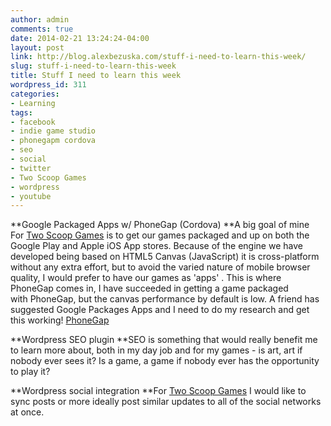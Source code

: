 ```yaml
---
author: admin
comments: true
date: 2014-02-21 13:24:24-04:00
layout: post
link: http://blog.alexbezuska.com/stuff-i-need-to-learn-this-week/
slug: stuff-i-need-to-learn-this-week
title: Stuff I need to learn this week
wordpress_id: 311
categories:
- Learning
tags:
- facebook
- indie game studio
- phonegapm cordova
- seo
- social
- twitter
- Two Scoop Games
- wordpress
- youtube
---
```


**Google Packaged Apps w/ PhoneGap (Cordova)
**A big goal of mine For [Two Scoop Games](http://twoscoopgames.com) is to get our games packaged and up on both the Google Play and Apple iOS App stores. Because of the engine we have developed being based on HTML5 Canvas (JavaScript) it is cross-platform without any extra effort, but to avoid the varied nature of mobile browser quality, I would prefer to have our games as 'apps' . This is where PhoneGap comes in, I have succeeded in getting a game packaged with PhoneGap, but the canvas performance by default is low. A friend has suggested Google Packages Apps and I need to do my research and get this working!
[PhoneGap](http://phonegap.com/)

**Wordpress SEO plugin
**SEO is something that would really benefit me to learn more about, both in my day job and for my games - is art, art if nobody ever sees it? Is a game, a game if nobody ever has the opportunity to play it?

**Wordpress social integration
**For [Two Scoop Games](http://twoscoopgames.com) I would like to sync posts or more ideally post similar updates to all of the social networks at once.
